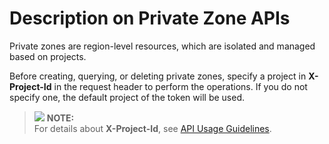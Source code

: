 # Description on Private Zone APIs<a name="dns_api_63001"></a>

Private zones are region-level resources, which are isolated and managed based on projects.

Before creating, querying, or deleting private zones, specify a project in  **X-Project-Id**  in the request header to perform the operations. If you do not specify one, the default project of the token will be used.

>![](/images/icon-note.gif) **NOTE:**   
>For details about  **X-Project-Id**, see  [API Usage Guidelines](https://docs.otc.t-systems.com/en-us/api/apiug/apig-en-api-180328001.html?tag=API%20Documents).  

